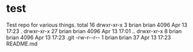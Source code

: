 # test
Test repo for various things.
total 16
drwxr-xr-x  3 brian brian 4096 Apr 13 17:23 .
drwxr-xr-x 27 brian brian 4096 Apr 13 17:01 ..
drwxr-xr-x  8 brian brian 4096 Apr 13 17:23 .git
-rw-r--r--  1 brian brian   37 Apr 13 17:23 README.md
